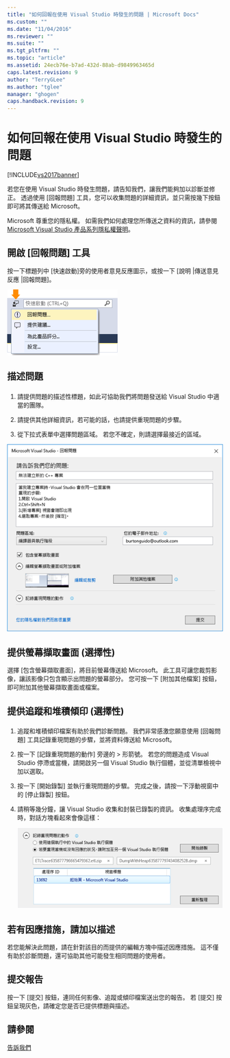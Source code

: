 ```yaml
---
title: "如何回報在使用 Visual Studio 時發生的問題 | Microsoft Docs"
ms.custom: ""
ms.date: "11/04/2016"
ms.reviewer: ""
ms.suite: ""
ms.tgt_pltfrm: ""
ms.topic: "article"
ms.assetid: 24ecb76e-b7ad-432d-88ab-d9849963465d
caps.latest.revision: 9
author: "TerryGLee"
ms.author: "tglee"
manager: "ghogen"
caps.handback.revision: 9
---
```

# 如何回報在使用 Visual Studio 時發生的問題
[!INCLUDE[vs2017banner](../code-quality/includes/vs2017banner.md)]

若您在使用 Visual Studio 時發生問題，請告知我們，讓我們能夠加以診斷並修正。  透過使用 \[回報問題\] 工具，您可以收集問題的詳細資訊，並只需按幾下按鈕即可將其傳送給 Microsoft。  
  
 Microsoft 尊重您的隱私權。 如需我們如何處理您所傳送之資料的資訊，請參閱 [Microsoft Visual Studio 產品系列隱私權聲明](https://www.visualstudio.com/en-us/dn948229)。  
  
## 開啟 \[回報問題\] 工具  
 按一下標題列中 \[快速啟動\]旁的使用者意見反應圖示，或按一下 \[說明 &#124;傳送意見反應 &#124;回報問題\]。  
  
 ![&#91;回報問題&#93; 功能表項目](../ide/media/report-a-problem-menu-item.png "Report a Problem Menu Item")  
  
## 描述問題  
  
###  <a name="describe_the_problem"></a>  
  
1.  請提供問題的描述性標題，如此可協助我們將問題發送給 Visual Studio 中適當的團隊。  
  
2.  請提供其他詳細資訊，若可能的話，也請提供重現問題的步驟。  
  
3.  從下拉式表單中選擇問題區域。 若您不確定，則請選擇最接近的區域。  
  
 ![&#91;回報問題&#93; 對話方塊](../ide/media/report-a-problem-dialog.png "Report A Problem Dialog")  
  
## 提供螢幕擷取畫面 \(選擇性\)  
 選擇 \[包含螢幕擷取畫面\]，將目前螢幕傳送給 Microsoft。 此工具可讓您裁剪影像，讓該影像只包含顯示出問題的螢幕部分。 您可按一下 \[附加其他檔案\] 按鈕，即可附加其他螢幕擷取畫面或檔案。  
  
## 提供追蹤和堆積傾印 \(選擇性\)  
  
###  <a name="provide_a_trace_and_heap_dump"></a>  
  
1.  追蹤和堆積傾印檔案有助於我們診斷問題。   我們非常感激您願意使用 \[回報問題\] 工具記錄重現問題的步驟，並將資料傳送給 Microsoft。  
  
2.  按一下 \[記錄重現問題的動作\] 旁邊的 \> 形箭號。 若您的問題造成 Visual Studio 停滯或當機，請開啟另一個 Visual Studio 執行個體，並從清單檢視中加以選取。  
  
3.  按一下 \[開始錄製\] 並執行重現問題的步驟。 完成之後，請按一下浮動視窗中的 \[停止錄製\] 按鈕。  
  
4.  請稍等幾分鐘，讓 Visual Studio 收集和封裝已錄製的資訊。 收集處理序完成時，對話方塊看起來會像這樣：  
  
     ![記錄追蹤檔](../ide/media/record-a-trace-file.png "Record a Trace File")  
  
## 若有因應措施，請加以描述  
 若您能解決此問題，請在針對該目的而提供的編輯方塊中描述因應措施。 這不僅有助於診斷問題，還可協助其他可能發生相同問題的使用者。  
  
## 提交報告  
 按一下 \[提交\] 按鈕，連同任何影像、追蹤或傾印檔案送出您的報告。 若 \[提交\] 按鈕呈現灰色，請確定您是否已提供標題與描述。  
  
## 請參閱  
 [告訴我們](../ide/talk-to-us.md)